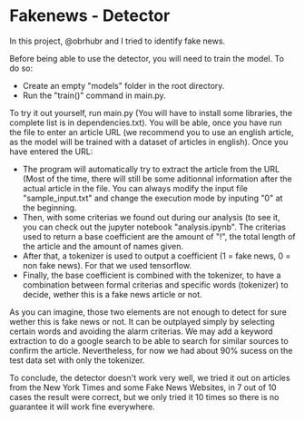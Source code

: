 # Fakenews - Detector

In this project, @obrhubr and I tried to identify fake news. 

Before being able to use the detector, you will need to train the model. To do so:
- Create an empty "models" folder in the root directory.
- Run the "train()" command in main.py.


To try it out yourself, run main.py (You will have to install some libraries, the complete list is in dependencies.txt). You will be able, once you have run the file to enter an article URL (we recommend you to use an english article, as the model will be trained with a dataset of articles in english). Once you have entered the URL:

- The program will automatically try to extract the article from the URL (Most of the time, there will still be some aditionnal information after the actual article in the file. You can always modify the input file "sample_input.txt" and change the execution mode by inputing "0" at the beginning.
- Then, with some criterias we found out during our analysis (to see it, you can check out the jupyter notebook "analysis.ipynb". The criterias used to return a base coefficient are the amount of "!", the total length of the article and the amount of names given.
- After that, a tokenizer is used to output a coefficient (1 = fake news, 0 = non fake news). For that we used tensorflow.
- Finally, the base coefficient is combined with the tokenizer, to have a combination between formal criterias and specific words (tokenizer) to decide, wether this is a fake news article or not. 

As you can imagine, those two elements are not enough to detect for sure wether this is fake news or not. It can be outplayed simply by selecting certain words and avoiding the alarm criterias. We may add a keyword extraction to do a google search to be able to search for similar sources to confirm the article. Nevertheless, for now we had about 90% sucess on the test data set with only the tokenizer. 

To conclude, the detector doesn't work very well, we tried it out on articles from the New York Times and some Fake News Websites, in 7 out of 10 cases the result were correct, but we only tried it 10 times so there is no guarantee it will work fine everywhere.
